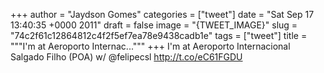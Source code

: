 
+++
author = "Jaydson Gomes"
categories = ["tweet"]
date = "Sat Sep 17 13:40:35 +0000 2011"
draft = false
image = "{TWEET_IMAGE}"
slug = "74c2f61c12864812c4f2f5ef7ea78e9438cadb1e"
tags = ["tweet"]
title = """I'm at Aeroporto Internac..."""
+++
I'm at Aeroporto Internacional Salgado Filho (POA) w/ @felipecsl http://t.co/eC61FGDU
